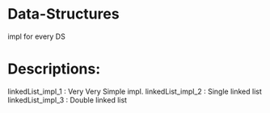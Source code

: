 # Data-Structures
impl for every DS

# Descriptions:
linkedList_impl_1 : Very Very Simple impl.
linkedList_impl_2 : Single linked list
linkedList_impl_3 : Double linked list
